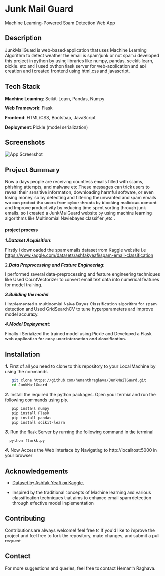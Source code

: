 
# Junk Mail Guard

Machine Learning-Powered Spam Detection Web App


## Description
JunkMailGuard is web-based-application that uses Machine Learning Algorithm to detect weather the email is spam/junk or not spam.i developed this project in python by using libraries like numpy, pandas, scickit-learn, pickle, etc and  i used python flask server for web-application and api creation and i  created frontend using  html,css and javascript.

## Tech Stack

**Machine Learning**: Scikit-Learn, Pandas, Numpy

**Web Framework**: Flask

**Frontend**: HTML/CSS, Bootstrap, JavaScript

**Deployment**: Pickle (model serialization)
## Screenshots

![App Screenshot](https://res.cloudinary.com/djhtlzxes/image/upload/v1741502347/website.png_oufvye.png)


## Project Summary
Now a days people are receiving countless emails filled with scams, phishing attempts, and malware etc.These messages can trick users to reveal their  sensitive information, downloading harmful software, or even losing money. so by detecting and filtering the unwanted and spam emails we can protect the users from cyber threats by blocking malicious content and Improve productivity by reducing time spent sorting through junk emails. so i created a JunkMailGuard website by using machine learning algorithms like  Multinomial Naviebayes classifier ,etc .

#### project process

  ***1.Dataset Acquisition***:

Firstly i downloaded the spam emails dataset from Kaggle website i.e https://www.kaggle.com/datasets/ashfakyeafi/spam-email-classification


2.***Data Preprocessing and Feature Engineering***:
 
 I performed several data-preprocessing and feature engineering techniques like Used CountVectorizer to convert email text data into numerical features for model training.

***3.Building the model***:

 I Implemented a  multinomial Naive Bayes Classification algorithm for spam detection and Used GridSearchCV to tune hyperparameters and improve model accuracy.

***4.Model Deployment***:

Finally i Serialized the trained model using Pickle and Developed a Flask web application for easy user interaction and classification.




## Installation

***1.*** First of all you need to clone to this repository to your Local Machine by using the commands

```bash
   git clone https://github.com/hemanthraghava/JunkMailGuard.git
   cd JunkMailGuard
```
***2.*** Install the required the python packages. Open your termial and run the following commands using pip.

```bash
   pip install numpy  
   pip install Flask
   pip install pandas
   pip install scikit-learn
```

***3.*** Run the flask Server by running the following command in the terminal
```bash
  python flaskk.py
```
***4.***  Now Access the Web Interface by 
Navigating  to http://localhost:5000 in your browser


    
## Acknowledgements

 - [Dataset by Ashfak Yeafi on Kaggle.](https://www.kaggle.com/datasets/ashfakyeafi/spam-email-classification)
 
 - Inspired by the traditional concepts of Machine learning and  various classification techniques that aims to enhance email spam detection through effective model implementation

 
## Contributing

Contributions are always welcome!
 feel free to If you'd like to improve the project and feel free to fork the repository, make changes, 
 and submit a pull request


## Contact
For more suggestions and queries, feel free to contact  Hemanth Raghava.